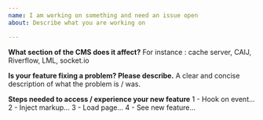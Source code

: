 ```yaml
---
name: I am working on something and need an issue open
about: Describe what you are working on

---
```


**What section of the CMS does it affect?**
For instance : cache server, CAIJ, Riverflow, LML, socket.io 

**Is your feature fixing a problem? Please describe.**
A clear and concise description of what the problem is / was.

**Steps needed to access / experience your new feature**
1 - Hook on event...
2 - Inject markup...
3 - Load page...
4 - See new feature...
